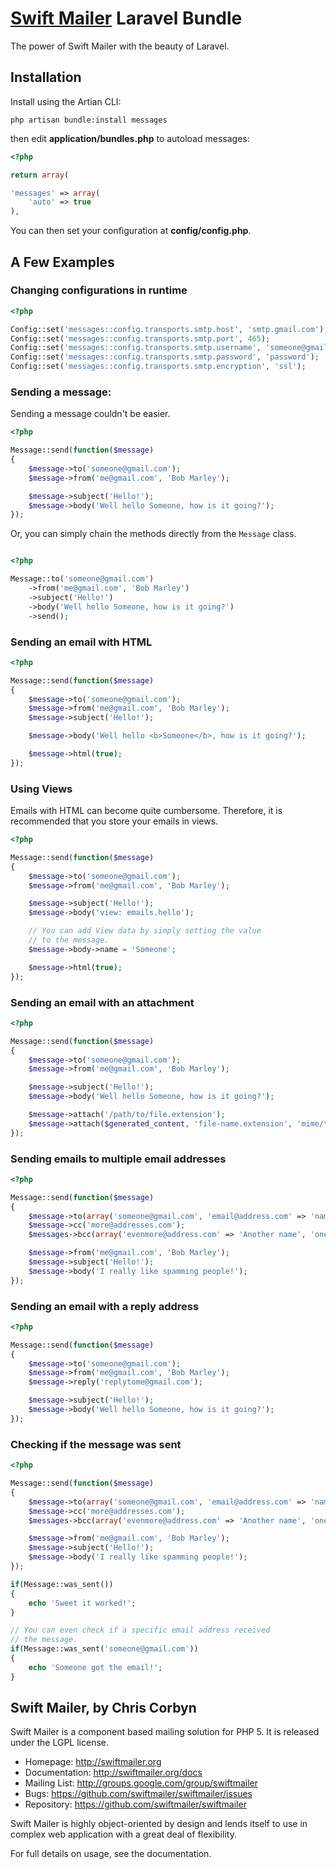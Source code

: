 # [Swift Mailer](http://swiftmailer.org) Laravel Bundle

The power of Swift Mailer with the beauty of Laravel.

## Installation

Install using the Artian CLI:

	php artisan bundle:install messages

then edit **application/bundles.php** to autoload messages:

```php
<?php

return array(

'messages' => array(
	'auto' => true
),

```
	
You can then set your configuration at **config/config.php**.

## A Few Examples

### Changing configurations in runtime

```php
<?php

Config::set('messages::config.transports.smtp.host', 'smtp.gmail.com');
Config::set('messages::config.transports.smtp.port', 465);
Config::set('messages::config.transports.smtp.username', 'someone@gmail.com');
Config::set('messages::config.transports.smtp.password', 'password');
Config::set('messages::config.transports.smtp.encryption', 'ssl');

```

### Sending a message:

Sending a message couldn't be easier.

```php
<?php

Message::send(function($message)
{
	$message->to('someone@gmail.com');
	$message->from('me@gmail.com', 'Bob Marley');

	$message->subject('Hello!');
	$message->body('Well hello Someone, how is it going?');
});

```

Or, you can simply chain the methods directly from the `Message` class.

```php

<?php

Message::to('someone@gmail.com')
	->from('me@gmail.com', 'Bob Marley')
	->subject('Hello!')
	->body('Well hello Someone, how is it going?')
	->send();

```

### Sending an email with HTML

```php
<?php

Message::send(function($message)
{
	$message->to('someone@gmail.com');
	$message->from('me@gmail.com', 'Bob Marley');
	$message->subject('Hello!');

	$message->body('Well hello <b>Someone</b>, how is it going?');

	$message->html(true);
});

```

### Using Views

Emails with HTML can become quite cumbersome. Therefore, it is recommended that
you store your emails in views.

```php
<?php

Message::send(function($message)
{
	$message->to('someone@gmail.com');
	$message->from('me@gmail.com', 'Bob Marley');

	$message->subject('Hello!');
	$message->body('view: emails.hello');

	// You can add View data by simply setting the value
	// to the message.
	$message->body->name = 'Someone';

	$message->html(true);
});

```

### Sending an email with an attachment

```php
<?php

Message::send(function($message)
{
	$message->to('someone@gmail.com');
	$message->from('me@gmail.com', 'Bob Marley');

	$message->subject('Hello!');
	$message->body('Well hello Someone, how is it going?');

	$message->attach('/path/to/file.extension');
	$message->attach($generated_content, 'file-name.extension', 'mime/type');
});

```

### Sending emails to multiple email addresses

```php
<?php

Message::send(function($message)
{
	$message->to(array('someone@gmail.com', 'email@address.com' => 'name'));
	$message->cc('more@addresses.com');
	$messages->bcc(array('evenmore@address.com' => 'Another name', 'onelast@address.com'));

	$message->from('me@gmail.com', 'Bob Marley');
	$message->subject('Hello!');
	$message->body('I really like spamming people!');
});

```

### Sending an email with a reply address

```php
<?php

Message::send(function($message)
{
	$message->to('someone@gmail.com');
	$message->from('me@gmail.com', 'Bob Marley');
	$message->reply('replytome@gmail.com');

	$message->subject('Hello!');
	$message->body('Well hello Someone, how is it going?');
});

```

### Checking if the message was sent

```php
<?php

Message::send(function($message)
{
	$message->to(array('someone@gmail.com', 'email@address.com' => 'name'));
	$message->cc('more@addresses.com');
	$messages->bcc(array('evenmore@address.com' => 'Another name', 'onelast@address.com'));

	$message->from('me@gmail.com', 'Bob Marley');
	$message->subject('Hello!');
	$message->body('I really like spamming people!');
});

if(Message::was_sent())
{
	echo 'Sweet it worked!';
}

// You can even check if a specific email address received
// the message.
if(Message::was_sent('someone@gmail.com'))
{
	echo 'Someone got the email!';
} 

```

## Swift Mailer, by Chris Corbyn

Swift Mailer is a component based mailing solution for PHP 5.
It is released under the LGPL license.

- Homepage:      http://swiftmailer.org
- Documentation: http://swiftmailer.org/docs
- Mailing List:  http://groups.google.com/group/swiftmailer
- Bugs:          https://github.com/swiftmailer/swiftmailer/issues
- Repository:    https://github.com/swiftmailer/swiftmailer

Swift Mailer is highly object-oriented by design and lends itself
to use in complex web application with a great deal of flexibility.

For full details on usage, see the documentation.